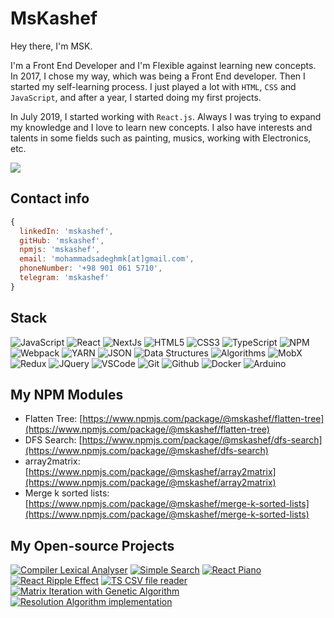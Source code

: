 # MsKashef
Hey there, I'm MSK.

I'm a Front End Developer and I'm Flexible against learning new concepts. In 2017, I chose my way, which was being a Front End developer. Then I started my self-learning process. I just played a lot with `HTML`, `CSS` and `JavaScript`, and after a year, I started doing my first projects.

In July 2019, I started working with `React.js`. Always I was trying to expand my knowledge and I love to learn new concepts. I also have interests and talents in some fields such as painting, musics, working with Electronics, etc.

![](https://github-readme-stats.vercel.app/api/top-langs/?username=mskashef&langs_count=10&layout=compact&theme=merko&hide_border=true)

## Contact info

```js
{
  linkedIn: 'mskashef',
  gitHub: 'mskashef',
  npmjs: 'mskashef',
  email: 'mohammadsadeghmk[at]gmail.com',
  phoneNumber: '+98 901 061 5710',
  telegram: 'mskashef'
}
```

## Stack

![JavaScript](https://img.shields.io/badge/-JavaScript-ff0?style=flat-round&logo=javascript&logoColor=black)
![React](https://img.shields.io/badge/-React-61dbfb?style=flat-round&logo=React&logoColor=white)
![NextJs](https://img.shields.io/badge/-NextJs-161B22?style=flat-round)
![HTML5](https://img.shields.io/badge/-HTML5-E34F26?style=flat-round&logo=HTML5&logoColor=white)
![CSS3](https://img.shields.io/badge/-CSS3-1572B6?style=flat-round&logo=CSS3&logoColor=white)
![TypeScript](https://img.shields.io/badge/-TypeScript-2073B3?style=flat-round&logo=TypeScript&logoColor=white)
![NPM](https://img.shields.io/badge/-NPM-white?style=flat-round&logo=NPM&logoColor=CB3837)
![Webpack](https://img.shields.io/badge/-Webpack-white?style=flat-round&logo=Webpack&logoColor=2073B3)
![YARN](https://img.shields.io/badge/-YARN-white?style=flat-round&logo=yarn&logoColor=2C8EBB)
![JSON](https://img.shields.io/badge/-JSON-4C5459?style=flat-round&logo=JSON&logoColor=white)
![Data Structures](https://img.shields.io/badge/-Data%20Structures-E34F26?style=flat-round)
![Algorithms](https://img.shields.io/badge/-Algorithms-blue?style=flat-round)
![MobX](https://img.shields.io/badge/-MobX-white?style=flat-round&logo=MobX&logoColor=rgb(224,94,17))
![Redux](https://img.shields.io/badge/-Redux-764abc?style=flat-round&logo=Redux&logoColor=white)
![JQuery](https://img.shields.io/badge/-JQuery-white?style=flat-round&logo=jquery&logoColor=1C78C0)
![VSCode](https://img.shields.io/badge/-VSCode-161B22?style=flat-round&logo=Visual%20Studio%20Code&logoColor=1C78C0)
![Git](https://img.shields.io/badge/-Git-3e2c00?style=flat-round&logo=git&logoColor=F1502F)
![Github](https://img.shields.io/badge/-GitHub-181717?style=flat-round&logo=GitHub&logoColor=white)
![Docker](https://img.shields.io/badge/-Docker-1C78C0?style=flat-round&logo=Docker&logoColor=white)
![Arduino](https://img.shields.io/badge/-Arduino-23A9F2?style=flat-round&logo=Arduino&logoColor=white)

## My NPM Modules
- Flatten Tree: [https://www.npmjs.com/package/@mskashef/flatten-tree](https://www.npmjs.com/package/@mskashef/flatten-tree)
- DFS Search: [https://www.npmjs.com/package/@mskashef/dfs-search](https://www.npmjs.com/package/@mskashef/dfs-search)
- array2matrix: [https://www.npmjs.com/package/@mskashef/array2matrix](https://www.npmjs.com/package/@mskashef/array2matrix)
- Merge k sorted lists: [https://www.npmjs.com/package/@mskashef/merge-k-sorted-lists](https://www.npmjs.com/package/@mskashef/merge-k-sorted-lists)

## My Open-source Projects
[![Compiler Lexical Analyser](https://github-readme-stats.vercel.app/api/pin/?username=mskashef&repo=compiler-lexical-analyzer&theme=merko)](https://github.com/mskashef/lexical-analyzer)
[![Simple Search](https://github-readme-stats.vercel.app/api/pin/?username=mskashef&repo=SimpleSearch&theme=merko)](https://github.com/mskashef/SimpleSearch)
[![React Piano](https://github-readme-stats.vercel.app/api/pin/?username=mskashef&repo=react-piano&theme=merko)](https://github.com/mskashef/react-piano)
[![React Ripple Effect](https://github-readme-stats.vercel.app/api/pin/?username=mskashef&repo=react-ripple-effect&theme=merko)](https://github.com/mskashef/react-ripple-effect)
[![TS CSV file reader](https://github-readme-stats.vercel.app/api/pin/?username=mskashef&repo=ts-csv-file-reader&theme=merko)](https://github.com/mskashef/ts-csv-file-reader)
[![Matrix Iteration with Genetic Algorithm](https://github-readme-stats.vercel.app/api/pin/?username=mskashef&repo=matrixIterationWithGeneticAlgorithm&theme=merko)](https://github.com/mskashef/matrixIterationWithGeneticAlgorithm)
[![Resolution Algorithm implementation](https://github-readme-stats.vercel.app/api/pin/?username=mskashef&repo=Resolution&theme=merko)](https://github.com/mskashef/Resolution)

